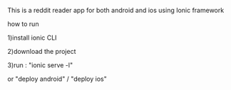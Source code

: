 This is a reddit reader app for both android and ios using Ionic framework


how to run

1)install ionic CLI

2)download the project

3)run : "ionic serve -l"

or "deploy android" / "deploy ios" 


